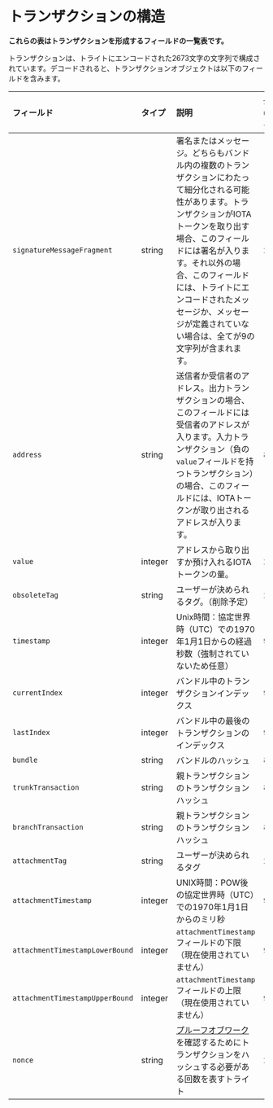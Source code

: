 # トランザクションの構造
<!-- # Structure of a transaction -->

**これらの表はトランザクションを形成するフィールドの一覧表です。**
<!-- **This table displays a list of fields that form a transaction.** -->

トランザクションは、トライトにエンコードされた2673文字の文字列で構成されています。デコードされると、トランザクションオブジェクトは以下のフィールドを含みます。
<!-- A transaction consists of 2673 tryte-encoded characters. When decoded, the transaction object contains the following fields. -->

| フィールド | タイプ | 説明 | 長さ (トライト) |
| :--- | :--- | :--- | :--- |
| `signatureMessageFragment` | string | 署名またはメッセージ。どちらもバンドル内の複数のトランザクションにわたって細分化される可能性があります。トランザクションがIOTAトークンを取り出す場合、このフィールドには署名が入ります。それ以外の場合、このフィールドには、トライトにエンコードされたメッセージか、メッセージが定義されていない場合は、全てが9の文字列が含まれます。 | 2187 |
| `address` | string | 送信者か受信者のアドレス。出力トランザクションの場合、このフィールドには受信者のアドレスが入ります。入力トランザクション（負の`value`フィールドを持つトランザクション）の場合、このフィールドには、IOTAトークンが取り出されるアドレスが入ります。 | 81 |
| `value` | integer | アドレスから取り出すか預け入れるIOTAトークンの量。 | 27 |
| `obsoleteTag` | string | ユーザーが決められるタグ。（削除予定） | 27 |
| `timestamp` | integer | Unix時間：協定世界時（UTC）での1970年1月1日からの経過秒数（強制されていないため任意） | 9 |
| `currentIndex` | integer | バンドル中のトランザクションインデックス | 9 |
| `lastIndex` | integer | バンドル中の最後のトランザクションのインデックス | 9 |
| `bundle` | string | バンドルのハッシュ | 81 |
| `trunkTransaction` | string | 親トランザクションのトランザクションハッシュ | 81 |
| `branchTransaction` | string | 親トランザクションのトランザクションハッシュ | 81 |
| `attachmentTag` | string | ユーザーが決められるタグ | 27 |
| `attachmentTimestamp` | integer | UNIX時間：POW後の協定世界時（UTC）での1970年1月1日からのミリ秒 | 9 |
| `attachmentTimestampLowerBound` | integer | `attachmentTimestamp`フィールドの下限（現在使用されていません） | 9 |
| `attachmentTimestampUpperBound` | integer | `attachmentTimestamp`フィールドの上限（現在使用されていません） | 9 |
| `nonce` | string | [プルーフオブワーク](root://the-tangle/0.1/concepts/proof-of-work.md)を確認するためにトランザクションをハッシュする必要がある回数を表すトライト | 27 |
